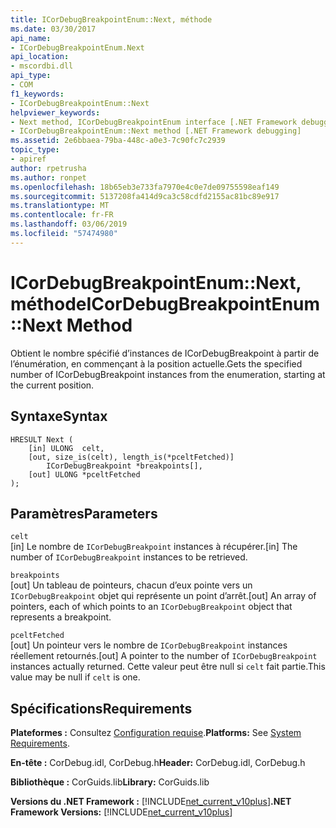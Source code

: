 ```yaml
---
title: ICorDebugBreakpointEnum::Next, méthode
ms.date: 03/30/2017
api_name:
- ICorDebugBreakpointEnum.Next
api_location:
- mscordbi.dll
api_type:
- COM
f1_keywords:
- ICorDebugBreakpointEnum::Next
helpviewer_keywords:
- Next method, ICorDebugBreakpointEnum interface [.NET Framework debugging]
- ICorDebugBreakpointEnum::Next method [.NET Framework debugging]
ms.assetid: 2e6bbaea-79ba-448c-a0e3-7c90fc7c2939
topic_type:
- apiref
author: rpetrusha
ms.author: ronpet
ms.openlocfilehash: 18b65eb3e733fa7970e4c0e7de09755598eaf149
ms.sourcegitcommit: 5137208fa414d9ca3c58cdfd2155ac81bc89e917
ms.translationtype: MT
ms.contentlocale: fr-FR
ms.lasthandoff: 03/06/2019
ms.locfileid: "57474980"
---
```

# <a name="icordebugbreakpointenumnext-method"></a><span data-ttu-id="398c2-102">ICorDebugBreakpointEnum::Next, méthode</span><span class="sxs-lookup"><span data-stu-id="398c2-102">ICorDebugBreakpointEnum::Next Method</span></span>
<span data-ttu-id="398c2-103">Obtient le nombre spécifié d’instances de ICorDebugBreakpoint à partir de l’énumération, en commençant à la position actuelle.</span><span class="sxs-lookup"><span data-stu-id="398c2-103">Gets the specified number of ICorDebugBreakpoint instances from the enumeration, starting at the current position.</span></span>  
  
## <a name="syntax"></a><span data-ttu-id="398c2-104">Syntaxe</span><span class="sxs-lookup"><span data-stu-id="398c2-104">Syntax</span></span>  
  
```  
HRESULT Next (  
    [in] ULONG  celt,  
    [out, size_is(celt), length_is(*pceltFetched)]  
        ICorDebugBreakpoint *breakpoints[],  
    [out] ULONG *pceltFetched  
);  
```  
  
## <a name="parameters"></a><span data-ttu-id="398c2-105">Paramètres</span><span class="sxs-lookup"><span data-stu-id="398c2-105">Parameters</span></span>  
 `celt`  
 <span data-ttu-id="398c2-106">[in] Le nombre de `ICorDebugBreakpoint` instances à récupérer.</span><span class="sxs-lookup"><span data-stu-id="398c2-106">[in] The number of `ICorDebugBreakpoint` instances to be retrieved.</span></span>  
  
 `breakpoints`  
 <span data-ttu-id="398c2-107">[out] Un tableau de pointeurs, chacun d’eux pointe vers un `ICorDebugBreakpoint` objet qui représente un point d’arrêt.</span><span class="sxs-lookup"><span data-stu-id="398c2-107">[out] An array of pointers, each of which points to an `ICorDebugBreakpoint` object that represents a breakpoint.</span></span>  
  
 `pceltFetched`  
 <span data-ttu-id="398c2-108">[out] Un pointeur vers le nombre de `ICorDebugBreakpoint` instances réellement retournés.</span><span class="sxs-lookup"><span data-stu-id="398c2-108">[out] A pointer to the number of `ICorDebugBreakpoint` instances actually returned.</span></span> <span data-ttu-id="398c2-109">Cette valeur peut être null si `celt` fait partie.</span><span class="sxs-lookup"><span data-stu-id="398c2-109">This value may be null if `celt` is one.</span></span>  
  
## <a name="requirements"></a><span data-ttu-id="398c2-110">Spécifications</span><span class="sxs-lookup"><span data-stu-id="398c2-110">Requirements</span></span>  
 <span data-ttu-id="398c2-111">**Plateformes :** Consultez [Configuration requise](../../../../docs/framework/get-started/system-requirements.md).</span><span class="sxs-lookup"><span data-stu-id="398c2-111">**Platforms:** See [System Requirements](../../../../docs/framework/get-started/system-requirements.md).</span></span>  
  
 <span data-ttu-id="398c2-112">**En-tête :** CorDebug.idl, CorDebug.h</span><span class="sxs-lookup"><span data-stu-id="398c2-112">**Header:** CorDebug.idl, CorDebug.h</span></span>  
  
 <span data-ttu-id="398c2-113">**Bibliothèque :** CorGuids.lib</span><span class="sxs-lookup"><span data-stu-id="398c2-113">**Library:** CorGuids.lib</span></span>  
  
 <span data-ttu-id="398c2-114">**Versions du .NET Framework :** [!INCLUDE[net_current_v10plus](../../../../includes/net-current-v10plus-md.md)]</span><span class="sxs-lookup"><span data-stu-id="398c2-114">**.NET Framework Versions:** [!INCLUDE[net_current_v10plus](../../../../includes/net-current-v10plus-md.md)]</span></span>
